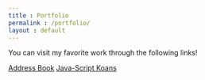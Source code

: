 ```yaml
---
title : Portfolio
permalink : /portfolio/
layout : default
---
```

You can visit my favorite work through the following links!

<a href="https://gwaddressbook.herokuapp.com/#/"> Address Book</a>
<a href="https://cdn.rawgit.com/gwake1/JavaScript-Koans/master/jskoans.htm"> Java-Script Koans</a>

